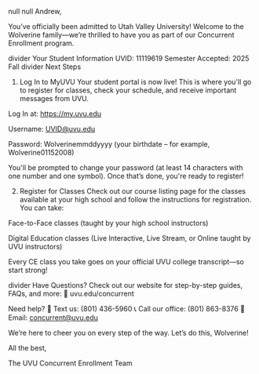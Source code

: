 
null
null
Andrew,

You’ve officially been admitted to Utah Valley University! Welcome to the Wolverine family—we’re thrilled to have you as part of our Concurrent Enrollment program. 

divider
Your Student Information
UVID: 11119619
Semester Accepted: 2025 Fall 
divider
Next Steps
1. Log In to MyUVU
Your student portal is now live! This is where you'll go to register for classes, check your schedule, and receive important messages from UVU. 

Log In at: https://my.uvu.edu 

Username: UVID@uvu.edu 

Password: Wolverinemmddyyyy (your birthdate – for example, Wolverine01152008) 

You'll be prompted to change your password (at least 14 characters with one number and one symbol). Once that’s done, you're ready to register! 

2. Register for Classes
Check out our course listing page for the classes available at your high school and follow the instructions for registration. You can take: 

Face-to-Face classes (taught by your high school instructors) 

Digital Education classes (Live Interactive, Live Stream, or Online taught by UVU instructors) 

Every CE class you take goes on your official UVU college transcript—so start strong! 

divider
Have Questions? 
Check out our website for step-by-step guides, FAQs, and more: 
🔗 uvu.edu/concurrent 

Need help? 
📱 Text us: (801) 436-5960 
📞 Call our office: (801) 863-8376 
📧 Email: concurrent@uvu.edu 

We’re here to cheer you on every step of the way. Let’s do this, Wolverine!  

All the best, 



The UVU Concurrent Enrollment Team